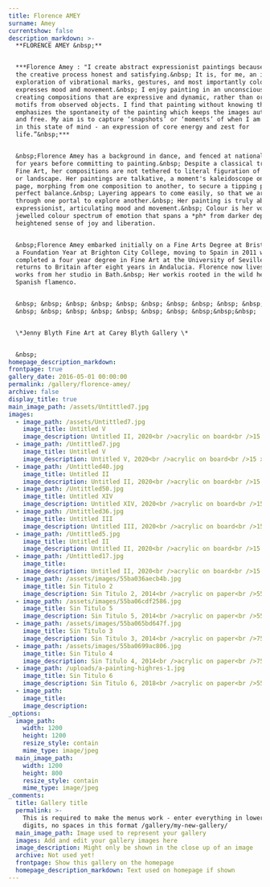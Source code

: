 ```yaml
---
title: Florence AMEY
surname: Amey
currentshow: false
description_markdown: >-
  **FLORENCE AMEY &nbsp;**


  ***Florence Amey : "I create abstract expressionist paintings because I find
  the creative process honest and satisfying.&nbsp; It is, for me, an intuitive
  exploration of vibrational marks, gestures, and most importantly colour, that
  expresses mood and movement.&nbsp; I enjoy painting in an unconscious way
  creating compositions that are expressive and dynamic, rather than originating
  motifs from observed objects. I find that painting without knowing the outcome
  emphasizes the spontaneity of the painting which keeps the images authentic
  and free. My aim is to capture ‘snapshots’ or ‘moments’ of when I am painting
  in this state of mind - an expression of core energy and zest for
  life.”&nbsp;***


  &nbsp;Florence Amey has a background in dance, and fenced at national level
  for years before committing to painting.&nbsp; Despite a classical training in
  Fine Art, her compositions are not tethered to literal figuration of objects
  or landscape. Her paintings are talkative, a moment's kaleidoscope on the
  page, morphing from one composition to another, to secure a tipping point of
  perfect balance.&nbsp; Layering appears to come easily, so that we are drawn
  through one portal to explore another.&nbsp; Her painting is truly abstract
  expressionist, articulating mood and movement.&nbsp; Colour is her voice - a
  jewelled colour spectrum of emotion that spans a *ph* from darker depths to a
  heightened sense of joy and liberation.


  &nbsp;Florence Amey embarked initially on a Fine Arts Degree at Bristol after
  a Foundation Year at Brighton City College, moving to Spain in 2011 where she
  completed a four year degree in Fine Art at the University of Seville. She
  returns to Britain after eight years in Andalucia. Florence now lives and
  works from her studio in Bath.&nbsp; Her workis rooted in the wild heart of
  Spanish flamenco.


  &nbsp; &nbsp; &nbsp; &nbsp; &nbsp; &nbsp; &nbsp; &nbsp; &nbsp; &nbsp; &nbsp;
  &nbsp; &nbsp; &nbsp; &nbsp; &nbsp; &nbsp; &nbsp; &nbsp;&nbsp;&nbsp;


  \*Jenny Blyth Fine Art at Carey Blyth Gallery \*


  &nbsp;
homepage_description_markdown:
frontpage: true
gallery_date: 2016-05-01 00:00:00
permalink: /gallery/florence-amey/
archive: false
display_title: true
main_image_path: /assets/Untittled7.jpg
images:
  - image_path: /assets/Untittled7.jpg
    image_title: Untitled V
    image_description: Untitled II, 2020<br />acrylic on board<br />15 x 21 cm<br/>£245
  - image_path: /Untittled7.jpg
    image_title: Untitled V
    image_description: Untitled V, 2020<br />acrylic on board<br />15 x 21 cm<br/>£245
  - image_path: /Untittled40.jpg
    image_title: Untitled II
    image_description: Untitled II, 2020<br />acrylic on board<br />15 x 21 cm<br/>£245
  - image_path: /Untittled50.jpg
    image_title: Untitled XIV
    image_description: Untitled XIV, 2020<br />acrylic on board<br />15 x 21 cm<br/>£245
  - image_path: /Untittled36.jpg
    image_title: Untitled III
    image_description: Untitled III, 2020<br />acrylic on board<br />15 x 21 cm<br/>£245
  - image_path: /Untittled5.jpg
    image_title: Untitled II
    image_description: Untitled II, 2020<br />acrylic on board<br />15 x 21 cm<br/>£245
  - image_path: /Untittled17.jpg
    image_title:
    image_description: Untitled II, 2020<br />acrylic on board<br />15 x 21 cm<br/>£245
  - image_path: /assets/images/55ba036aecb4b.jpg
    image_title: Sin Titulo 2
    image_description: Sin Titulo 2, 2014<br />acrylic on paper<br />55 x 75 cm
  - image_path: /assets/images/55ba06cdf2586.jpg
    image_title: Sin Titulo 5
    image_description: Sin Titulo 5, 2014<br />acrylic on paper<br />55 x 75 cm
  - image_path: /assets/images/55ba065bd647f.jpg
    image_title: Sin Titulo 3
    image_description: Sin Titulo 3, 2014<br />acrylic on paper<br />75 x 55 cm
  - image_path: /assets/images/55ba0699ac806.jpg
    image_title: Sin Titulo 4
    image_description: Sin Titulo 4, 2014<br />acrylic on paper<br />75 x 55 cm
  - image_path: /uploads/a-painting-highres-1.jpg
    image_title: Sin Titulo 6
    image_description: Sin Titulo 6, 2018<br />acrylic on paper<br />55 x 75 cm
  - image_path:
    image_title:
    image_description:
_options:
  image_path:
    width: 1200
    height: 1200
    resize_style: contain
    mime_type: image/jpeg
  main_image_path:
    width: 1200
    height: 800
    resize_style: contain
    mime_type: image/jpeg
_comments:
  title: Gallery title
  permalink: >-
    This is required to make the menus work - enter everything in lower case, no
    digits, no spaces in this format /gallery/my-new-gallery/
  main_image_path: Image used to represent your gallery
  images: Add and edit your gallery images here
  image_description: Might only be shown in the close up of an image
  archive: Not used yet!
  frontpage: Show this gallery on the homepage
  homepage_description_markdown: Text used on homepage if shown
---
```



